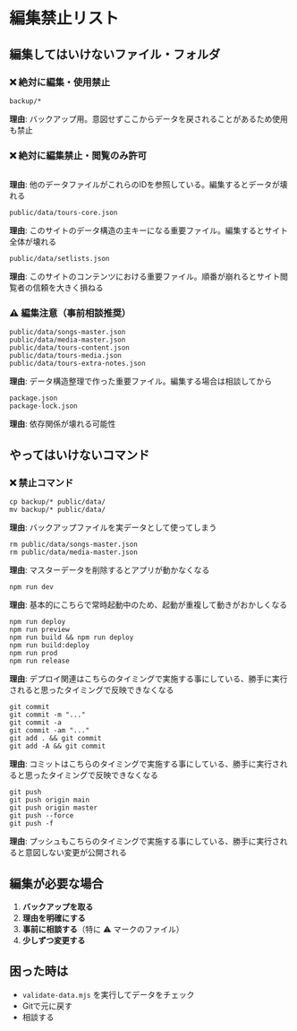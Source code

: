 # 編集禁止リスト

## 編集してはいけないファイル・フォルダ

### ❌ 絶対に編集・使用禁止
```
backup/*
```
**理由**: バックアップ用。意図せずここからデータを戻されることがあるため使用も禁止


### ❌ 絶対に編集禁止・閲覧のみ許可

```

```
**理由**: 他のデータファイルがこれらのIDを参照している。編集するとデータが壊れる

```
public/data/tours-core.json
```
**理由**: このサイトのデータ構造の主キーになる重要ファイル。編集するとサイト全体が壊れる

```
public/data/setlists.json
```
**理由**: このサイトのコンテンツにおける重要ファイル。順番が崩れるとサイト閲覧者の信頼を大きく損ねる

### ⚠️ 編集注意（事前相談推奨）
```
public/data/songs-master.json
public/data/media-master.json
public/data/tours-content.json
public/data/tours-media.json
public/data/tours-extra-notes.json
```
**理由**: データ構造整理で作った重要ファイル。編集する場合は相談してから

```
package.json
package-lock.json
```
**理由**: 依存関係が壊れる可能性

## やってはいけないコマンド

### ❌ 禁止コマンド
```
cp backup/* public/data/
mv backup/* public/data/
```
**理由**: バックアップファイルを実データとして使ってしまう

```
rm public/data/songs-master.json
rm public/data/media-master.json
```
**理由**: マスターデータを削除するとアプリが動かなくなる

```
npm run dev
```
**理由**: 基本的にこちらで常時起動中のため、起動が重複して動きがおかしくなる


```
npm run deploy
npm run preview
npm run build && npm run deploy
npm run build:deploy
npm run prod
npm run release
```
**理由**: デプロイ関連はこちらのタイミングで実施する事にしている、勝手に実行されると思ったタイミングで反映できなくなる

```
git commit
git commit -m "..."
git commit -a
git commit -am "..."
git add . && git commit
git add -A && git commit
```
**理由**: コミットはこちらのタイミングで実施する事にしている、勝手に実行されると思ったタイミングで反映できなくなる

```
git push
git push origin main
git push origin master
git push --force
git push -f
```
**理由**: プッシュもこちらのタイミングで実施する事にしている、勝手に実行されると意図しない変更が公開される


## 編集が必要な場合

1. **バックアップを取る**
2. **理由を明確にする**
3. **事前に相談する**（特に ⚠️ マークのファイル）
4. **少しずつ変更する**

## 困った時は

- `validate-data.mjs` を実行してデータをチェック
- Gitで元に戻す
- 相談する 